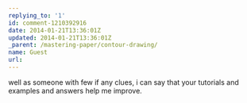 ```yaml
---
replying_to: '1'
id: comment-1210392916
date: 2014-01-21T13:36:01Z
updated: 2014-01-21T13:36:01Z
_parent: /mastering-paper/contour-drawing/
name: Guest
url:
---
```


well as someone with few if any clues, i can say that your tutorials and
examples and answers help me improve.
